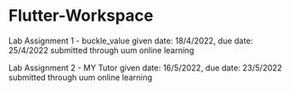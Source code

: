 # Flutter-Workspace

Lab Assignment 1 - buckle_value
given date: 18/4/2022, due date: 25/4/2022
submitted through uum online learning

Lab Assignment 2 - MY Tutor
given date: 16/5/2022, due date: 23/5/2022
submitted through uum online learning

